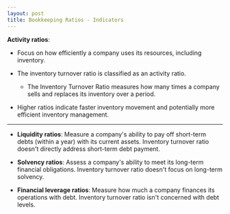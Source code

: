 ```yaml
---
layout: post
title: Bookkeeping Ratios - Indicators
---
```



**Activity ratios**:

- Focus on how efficiently a company uses its resources, including inventory.

- The inventory turnover ratio is classified as an activity ratio.
    - The Inventory Turnover Ratio measures how many times a company sells and replaces its inventory over a period. 

- Higher ratios indicate faster inventory movement and potentially more efficient inventory management.

---

- **Liquidity ratios**: Measure a company's ability to pay off short-term debts (within a year) with its current assets. Inventory turnover ratio doesn't directly address short-term debt payment.

- **Solvency ratios**: Assess a company's ability to meet its long-term financial obligations. Inventory turnover ratio doesn't focus on long-term solvency.

- **Financial leverage ratios**: Measure how much a company finances its operations with debt. Inventory turnover ratio isn't concerned with debt levels.
